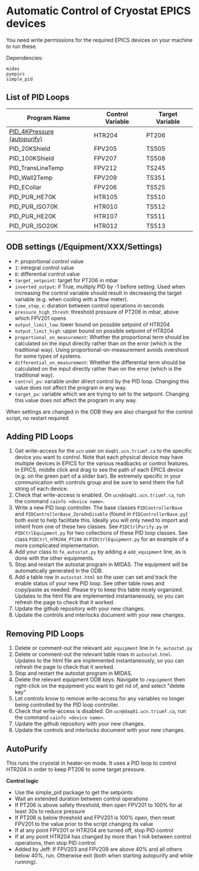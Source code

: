 # Automatic Control of Cryostat EPICS devices

You need write permissions for the required EPICS devices on your machine to run these.

Dependencies:

```
midas
pyepics
simple_pid
```

## List of PID Loops

| Program Name | Control Variable | Target Variable |
| --- | --- | --- |
| [PID_4KPressure (autopurify)](#autopurify) | HTR204 | PT206 |
| PID_20KShield | FPV205 | TS505 |
| PID_100KShield | FPV207 | TS508 |
| PID_TransLineTemp | FPV212 | TS245 |
| PID_Wall2Temp | FPV209 | TS351 |
| PID_ECollar | FPV206 | TS525 |
| PID\_PUR\_HE70K | HTR105 | TS510 |
| PID\_PUR\_ISO70K | HTR010 | TS512 |
| PID\_PUR\_HE20K | HTR107 | TS511 |
| PID\_PUR\_ISO20K | HTR012 | TS513 |


## ODB settings (/Equipment/XXX/Settings)
* `P`: proportional control value
* `I`: intregral control value
* `D`: differential control value
* `target_setpoint`: target for PT206 in mbar
* `inverted_output`: if True, multiply PID by -1 before setting. Used when increasing the control variable should result in decreasing the target variable (e.g. when cooling with a flow meter).
* `time_step_s`: duration between control operations in seconds
* `pressure_high_thresh`: threshold pressure of PT206 in mbar, above which FPV201 opens
* `output_limit_low`: lower bound on possible setpoint of HTR204
* `output_limit_high`: upper bound on possible setpoint of HTR204
* `proportional_on_measurement`: Whether the proportional term should be calculated on the input directly rather than on the error (which is the traditional way). Using proportional-on-measurement avoids overshoot for some types of systems.
* `differential_on_measurement`: Whether the differential term should be calculated on the input directly rather than on the error (which is the traditional way).
* `control_pv`: variable under direct control by the PID loop. Changing this value does not affect the program in any way.
* `target_pv`: variable which we are trying to set to the setpoint. Changing this value does not affect the program in any way.

When settings are changed in the ODB they are also changed for the control script, no restart required

## Adding PID Loops

1. Get write-access for the `ucn` user on `daq01.ucn.triumf.ca` to the specific device you want to control. Note that each physical device may have multiple devices in EPICS for the various readbacks or control features. In EPICS, middle click and drag to see the path of each EPICS device (e.g. on the green part of a slider bar). Be extremely specific in your communication with controls group and be sure to send them the full string of each device. 
2. Check that write-access is enabled. On `ucn@daq01.ucn.triumf.ca`, run the command `cainfo <device name>`.
3. Write a new PID loop controller. The base classes `PIDControllerBase` and `PIDControllerBase_ZeroOnDisable` (found in `PIDControllerBase.py`) both exist to help facilitate this. Ideally you will only need to import and inherit from one of these two classes. See `PIDCtrlPurify.py` or `PIDCtrlEquipment.py` for two collections of these PID loop classes. See class `PIDCtrl_HTR204_PT206` in `PIDCtrlEquipment.py` for an example of a more complicated implementation. 
4. Add your class to `fe_autostat.py` by adding a `add_equipment` line, as is done with the other equipments. 
5. Stop and restart the autostat program in MIDAS. The equipment will be automatically generated in the ODB. 
6. Add a table row in `autostat.html` so the user can set and track the enable status of your new PID loop. See other table rows and copy/paste as needed. Please try to keep this table nicely organized. Updates to the html file are implemented instantaneously, so you can refresh the page to check that it worked. 
7. Update the github repository with your new changes. 
8. Update the controls and interlocks document with your new changes. 

## Removing PID Loops

1. Delete or comment-out the relevant `add_equipment` line in `fe_autostat.py`
2. Delete or comment-out the relevant table rows in `autostat.html`. Updates to the html file are implemented instantaneously, so you can refresh the page to check that it worked. 
3. Stop and restart the autostat program in MIDAS. 
4. Delete the relevant equipment ODB keys. Navigate to `/equipment` then right-click on the equipment you want to get rid of, and select "delete key"
5. Let controls know to remove write-access for any variables no longer being controlled by the PID loop controller. 
6. Check that write-access is disabled. On `ucn@daq01.ucn.triumf.ca`, run the command `cainfo <device name>`.
7. Update the github repository with your new changes. 
8. Update the controls and interlocks document with your new changes. 

## AutoPurify

This runs the cryostat in heater-on mode. It uses a PID loop to control HTR204 in order to keep PT206 to some target pressure.

**Control logic**

* Use the simple_pid package to get the setpoints
* Wait an extended duration between control operations
* If PT206 is above safety threshold, then open FPV201 to 100% for at least 30s to reduce pressure
* If PT206 is below threshold and FPV201 is 100% open, then reset FPV201 to the value prior to the script changing its value
* If at any point FPV201 or HTR204 are turned off, stop PID control
* If at any point HTR204 has changed by more than 1 mA between control operations, then stop PID control
* Added by Jeff:  If FPV203 and FPV209 are above 40% and all others below 40%, run.  Otherwise exit (both when starting autopurify and while running).
